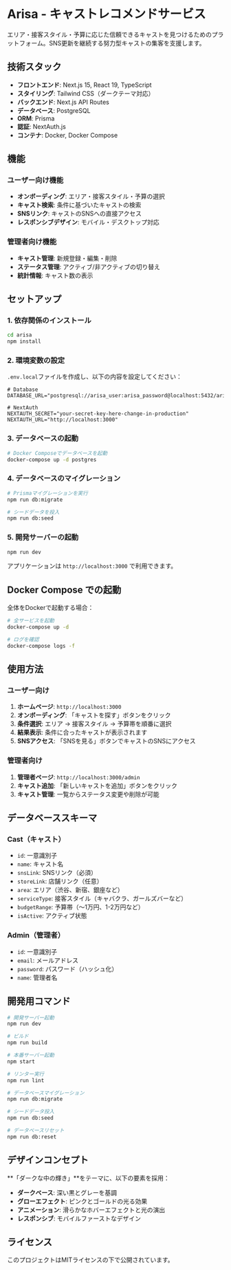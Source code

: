 # Arisa - キャストレコメンドサービス

エリア・接客スタイル・予算に応じた信頼できるキャストを見つけるためのプラットフォーム。SNS更新を継続する努力型キャストの集客を支援します。

## 技術スタック

- **フロントエンド**: Next.js 15, React 19, TypeScript
- **スタイリング**: Tailwind CSS（ダークテーマ対応）
- **バックエンド**: Next.js API Routes
- **データベース**: PostgreSQL
- **ORM**: Prisma
- **認証**: NextAuth.js
- **コンテナ**: Docker, Docker Compose

## 機能

### ユーザー向け機能
- **オンボーディング**: エリア・接客スタイル・予算の選択
- **キャスト検索**: 条件に基づいたキャストの検索
- **SNSリンク**: キャストのSNSへの直接アクセス
- **レスポンシブデザイン**: モバイル・デスクトップ対応

### 管理者向け機能
- **キャスト管理**: 新規登録・編集・削除
- **ステータス管理**: アクティブ/非アクティブの切り替え
- **統計情報**: キャスト数の表示

## セットアップ

### 1. 依存関係のインストール

```bash
cd arisa
npm install
```

### 2. 環境変数の設定

`.env.local`ファイルを作成し、以下の内容を設定してください：

```env
# Database
DATABASE_URL="postgresql://arisa_user:arisa_password@localhost:5432/arisa"

# NextAuth
NEXTAUTH_SECRET="your-secret-key-here-change-in-production"
NEXTAUTH_URL="http://localhost:3000"
```

### 3. データベースの起動

```bash
# Docker Composeでデータベースを起動
docker-compose up -d postgres
```

### 4. データベースのマイグレーション

```bash
# Prismaマイグレーションを実行
npm run db:migrate

# シードデータを投入
npm run db:seed
```

### 5. 開発サーバーの起動

```bash
npm run dev
```

アプリケーションは `http://localhost:3000` で利用できます。

## Docker Compose での起動

全体をDockerで起動する場合：

```bash
# 全サービスを起動
docker-compose up -d

# ログを確認
docker-compose logs -f
```

## 使用方法

### ユーザー向け

1. **ホームページ**: `http://localhost:3000`
2. **オンボーディング**: 「キャストを探す」ボタンをクリック
3. **条件選択**: エリア → 接客スタイル → 予算帯を順番に選択
4. **結果表示**: 条件に合ったキャストが表示されます
5. **SNSアクセス**: 「SNSを見る」ボタンでキャストのSNSにアクセス

### 管理者向け

1. **管理者ページ**: `http://localhost:3000/admin`
2. **キャスト追加**: 「新しいキャストを追加」ボタンをクリック
3. **キャスト管理**: 一覧からステータス変更や削除が可能

## データベーススキーマ

### Cast（キャスト）
- `id`: 一意識別子
- `name`: キャスト名
- `snsLink`: SNSリンク（必須）
- `storeLink`: 店舗リンク（任意）
- `area`: エリア（渋谷、新宿、銀座など）
- `serviceType`: 接客スタイル（キャバクラ、ガールズバーなど）
- `budgetRange`: 予算帯（〜1万円、1-2万円など）
- `isActive`: アクティブ状態

### Admin（管理者）
- `id`: 一意識別子
- `email`: メールアドレス
- `password`: パスワード（ハッシュ化）
- `name`: 管理者名

## 開発用コマンド

```bash
# 開発サーバー起動
npm run dev

# ビルド
npm run build

# 本番サーバー起動
npm start

# リンター実行
npm run lint

# データベースマイグレーション
npm run db:migrate

# シードデータ投入
npm run db:seed

# データベースリセット
npm run db:reset
```

## デザインコンセプト

**「ダークな中の輝き」**をテーマに、以下の要素を採用：

- **ダークベース**: 深い黒とグレーを基調
- **グローエフェクト**: ピンクとゴールドの光る効果
- **アニメーション**: 滑らかなホバーエフェクトと光の演出
- **レスポンシブ**: モバイルファーストなデザイン

## ライセンス

このプロジェクトはMITライセンスの下で公開されています。
